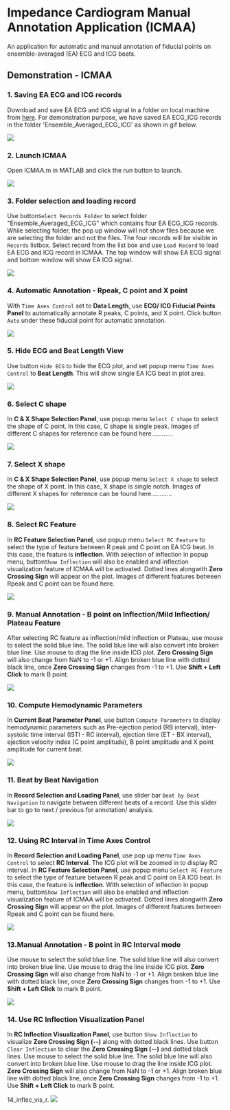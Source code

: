 # Impedance Cardiogram Manual Annotation Application (ICMAA)
An application for automatic and manual annotation of fiducial points on ensemble-averaged (EA) ECG and ICG beats.

## Demonstration - ICMAA

### 1. Saving EA ECG and ICG records

Download and save EA ECG and ICG signal in a folder on local machine from [here](https://github.com/cliffordlab/ICG_OSToolbox/tree/master/ICG_ECG_Demo_Data/Ensemble_Averaged_ECG_ICG). 
For demonstration purpose, we have saved EA ECG_ICG records in the folder 'Ensemble_Averaged_ECG_ICG' as shown in gif below.

![](ICMAA_gif/1_save_input_data_r.gif)

### 2. Launch ICMAA
Open ICMAA.m in MATLAB and click the run button to launch.

![](ICMAA_gif/2_Launch_ICMAA_r.gif)

### 3. Folder selection and loading record
Use button`Select Records Folder` to select folder "Ensemble_Averaged_ECG_ICG" which contains four EA ECG_ICG records. While selecting folder, the pop up window will not show files because we are selecting the folder and not the files. The four records will be visible in `Records` listbox. Select record from the list box and use `Load Record` to load EA ECG and ICG record in ICMAA. The top window will show EA ECG signal and bottom window will show EA ICG signal.

![](ICMAA_gif/3_Select_load_r.gif)

### 4. Automatic Annotation - Rpeak, C point and X point
With `Time Axes Control` set to **Data Length**, use **ECG/ ICG Fiducial Points Panel** to automatically annotate R peaks, C points, and X point. Click button `Auto` under these fiducial point for automatic annotation.

![](ICMAA_gif/4_RCX_auto_r.gif)

### 5. Hide ECG and Beat Length View
Use button `Hide ECG` to hide the ECG plot, and set popup menu `Time Axes Control` to **Beat Length**. This will show single EA ICG beat in plot area.

![](ICMAA_gif/5_Hide_beat_len_r.gif)

### 6. Select C shape
In **C & X Shape Selection Panel**, use popup menu `Select C shape` to select the shape of C point. In this case, C shape is single peak. Images of different C shapes for reference can be found here............

![](ICMAA_gif/6_sel_C_shape_r.gif)

### 7. Select X shape
In **C & X Shape Selection Panel**, use popup menu `Select X shape` to select the shape of X point. In this case, X shape is single notch. Images of different X shapes for reference can be found here............

![](ICMAA_gif/7_sel_X_shape_r.gif)

### 8. Select RC Feature
In **RC Feature Selection Panel**, use popup menu `Select RC Feature` to select the type of feature between R peak and C point on EA ICG beat. In this case, the feature is **inflection**. With selection of inflection in popup menu, button`Show Inflection` will also be enabled and inflection visualization feature of ICMAA will be activated. Dotted lines alongwith **Zero Crossing Sign** will appear on the plot. Images of different features between Rpeak and C point can be found here. 

![](ICMAA_gif/8_sel_RC_r.gif)


### 9. Manual Annotation - B point on Inflection/Mild Inflection/ Plateau Feature
After selecting RC feature as inflection/mild inflection or Plateau, use mouse to select the solid blue line. The solid blue line will also convert into broken blue line. Use mouse to drag the line inside ICG plot. **Zero Crossing Sign** will also change from NaN to -1 or +1. Align broken blue line with dotted black line, once **Zero Crossing Sign** changes from -1 to +1. Use **Shift + Left Click** to mark B point.

![](ICMAA_gif/9_mk_B_infl_r.gif)

### 10. Compute Hemodynamic Parameters
In **Current Beat Parameter Panel**, use button `Compute Parameters` to display hemodynamic parameters such as Pre-ejection period (RB interval), Inter-systolic time interval (ISTI - RC interval), ejection time (ET - BX interval), ejection velocity index (C point amplitude), B point amplitude and X point amplitude for current beat. 

![](ICMAA_gif/10_compute_param_r.gif)

### 11. Beat by Beat Navigation
In **Record Selection and Loading Panel**, use slider bar `Beat by Beat Navigation` to navigate between different beats of a record.
Use this slider bar to go to next / previous for annotation/ analysis.

![](ICMAA_gif/11_beat_by_beat_r.gif)

### 12. Using RC Interval in Time Axes Control
In **Record Selection and Loading Panel**, use  pop up menu `Time Axes Control` to select **RC Interval**. The ICG plot will be zoomed in to display RC interval. In **RC Feature Selection Panel**, use popup menu `Select RC Feature` to select the type of feature between R peak and C point on EA ICG beat. In this case, the feature is **inflection**. With selection of inflection in popup menu, button`Show Inflection` will also be enabled and inflection visualization feature of ICMAA will be activated. Dotted lines alongwith **Zero Crossing Sign** will appear on the plot. Images of different features between Rpeak and C point can be found here. 

![](ICMAA_gif/12_mk_B_RC_r..gif)

### 13.Manual Annotation - B point in RC Interval mode
Use mouse to select the solid blue line. The solid blue line will also convert into broken blue line. Use mouse to drag the line inside ICG plot. **Zero Crossing Sign** will also change from NaN to -1 or +1. Align broken blue line with dotted black line, once **Zero Crossing Sign** changes from -1 to +1. Use **Shift + Left Click** to mark B point.

![](ICMAA_gif/13_mk_B_RC_2_r.gif)

### 14. Use RC Inflection Visualization Panel
In **RC Inflection Visualization Panel**, use button `Show Inflection` to visualize **Zero Crossing Sign (--)** along with dotted black lines. Use button `Clear Inflection` to clear the **Zero Crossing Sign (--)** and dotted black lines. Use mouse to select the solid blue line. The solid blue line will also convert into broken blue line. Use mouse to drag the line inside ICG plot. **Zero Crossing Sign** will also change from NaN to -1 or +1. Align broken blue line with dotted black line, once **Zero Crossing Sign** changes from -1 to +1. Use **Shift + Left Click** to mark B point.

14_inflec_vis_r.
![](ICMAA_gif/14_inflec_vis_r.gif)



